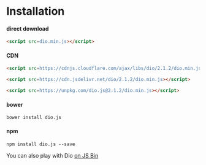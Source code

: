 # Installation

#### direct download

```html
<script src=dio.min.js></script>
```

#### CDN

```html
<script src=https://cdnjs.cloudflare.com/ajax/libs/dio/2.1.2/dio.min.js></script>
```

```html
<script src=https://cdn.jsdelivr.net/dio/2.1.2/dio.min.js></script>
```

```html
<script src=https://unpkg.com/dio.js@2.1.2/dio.min.js></script>
```

#### bower

```
bower install dio.js
```

#### npm

```
npm install dio.js --save
```

You can also play with Dio [on JS Bin](http://jsbin.com/lobavo/edit?js,output)

